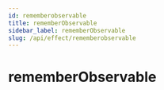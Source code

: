 ```yaml
---
id: rememberobservable
title: rememberObservable
sidebar_label: rememberObservable
slug: /api/effect/rememberobservable
---
```


# rememberObservable